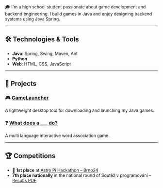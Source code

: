 🎓 I'm a high school student passionate about game development and backend engineering. I build games in Java and enjoy designing backend systems using Java Spring.

---

## 🛠️ Technologies & Tools
- **Java**: Spring, Swing, Maven, Ant
- **Python**
- **Web**: HTML, CSS, JavaScript

---

## 🚀 Projects

### 🎮 [GameLauncher](https://github.com/wolftxt/GameLauncher)
A lightweight desktop tool for downloading and launching my Java games.

### ❓ [What does a ___ do?](https://verb-word-game.onrender.com/)
A multi language interactive word association game.

---

## 🏆 Competitions

- 🥇 **1st place** at [Astro Pi Hackathon – Brno24](https://astropi-hackathon.org/minule-rocniky/brno24/)
- **7th place nationally** in the national round of Soutěž v programování – [Results PDF](https://programuj.si/vysledky/2025/UK/Vysledky_soutez.pdf)
